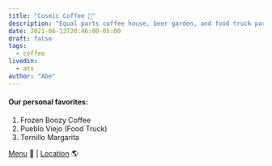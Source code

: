 ```yaml
---
title: "Cosmic Coffee 🍺"
description: "Equal parts coffee house, beer garden, and food truck park."
date: 2021-06-13T20:46:00-05:00
draft: false
tags:
  - coffee
livedin:
  - atx
author: "Abe"
---
```


#### Our personal favorites:

1. Frozen Boozy Coffee
2. Pueblo Viejo (Food Truck)
3. Tornillo Margarita

[Menu](https://www.cosmiccoffeebeer.com/menu) 📖  |  [Location](https://g.page/cosmiccoffeebeer?share) 🌎
